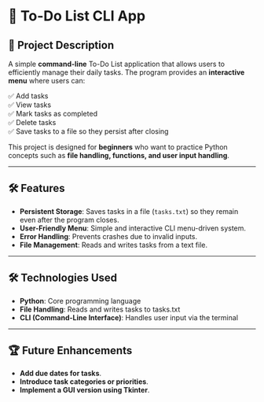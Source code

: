 # 📝 To-Do List CLI App

## 📌 Project Description
A simple **command-line** To-Do List application that allows users to efficiently manage their daily tasks. The program provides an **interactive menu** where users can:

✅ Add tasks  
✅ View tasks  
✅ Mark tasks as completed  
✅ Delete tasks  
✅ Save tasks to a file so they persist after closing  

This project is designed for **beginners** who want to practice Python concepts such as **file handling, functions, and user input handling**.

---

## 🛠️ Features
- **Persistent Storage**: Saves tasks in a file (`tasks.txt`) so they remain even after the program closes.
- **User-Friendly Menu**: Simple and interactive CLI menu-driven system.
- **Error Handling**: Prevents crashes due to invalid inputs.
- **File Management**: Reads and writes tasks from a text file.

---

## 🛠️ Technologies Used
- **Python**: Core programming language
- **File Handling**: Reads and writes tasks to tasks.txt
- **CLI (Command-Line Interface)**: Handles user input via the terminal

---

## 🏆 Future Enhancements
- **Add due dates for tasks**.
- **Introduce task categories or priorities**.
- **Implement a GUI version using Tkinter**.
